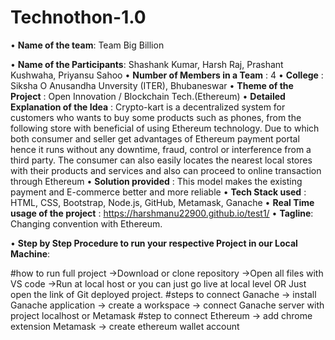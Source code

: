 # Technothon-1.0
•  **Name of the team**: Team Big Billion

•  **Name of the Participants**: Shashank Kumar, Harsh Raj, Prashant Kushwaha, Priyansu Sahoo
•  **Number of Members in a Team** : 4
•  **College** : Siksha O Anusandha Unversity (ITER), Bhubaneswar
•  **Theme of the Project** : Open Innovation / Blockchain Tech.(Ethereum)
•  **Detailed Explanation of the Idea** : Crypto-kart is a decentralized system for customers who wants to buy some products such as phones, from the following store with beneficial of                                           using Ethereum technology. Due to which both consumer and seller get advantages of Ethereum payment portal hence it runs without any downtime,                                           fraud, control or interference from a third party. The consumer can also easily locates the nearest local stores with their products and                                                 services and also can proceed to online transaction through Ethereum
•  **Solution provided** : This model makes the existing payment and E-commerce better and more reliable
•  **Tech Stack used** : HTML, CSS, Bootstrap, Node.js, GitHub, Metamask, Ganache
•  **Real Time usage of the project** : https://harshmanu22900.github.io/test1/
•	**Tagline**: Changing convention with Ethereum.

•	**Step by Step Procedure to run your respective Project in our Local Machine**:

#how to run full project 
->Download or clone repository ->Open all files with VS code ->Run at local host or you can just go live at local level OR Just open the link of Git deployed project.
#steps to connect Ganache
	-> install Ganache application -> create a workspace -> connect Ganache server 	with project localhost or Metamask
#step to connect Ethereum
	-> add chrome extension Metamask -> create ethereum wallet account
